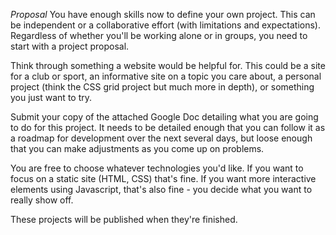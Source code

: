 *Proposal*
You have enough skills now to define your own project. This can be independent or a collaborative effort (with limitations and expectations). Regardless of whether you'll be working alone or in groups, you need to start with a project proposal.

Think through something a website would be helpful for. This could be a site for a club or sport, an informative site on a topic you care about, a personal project (think the CSS grid project but much more in depth), or something you just want to try.

Submit your copy of the attached Google Doc detailing what you are going to do for this project. It needs to be detailed enough that you can follow it as a roadmap for development over the next several days, but loose enough that you can make adjustments as you come up on problems.

You are free to choose whatever technologies you'd like. If you want to focus on a static site (HTML, CSS) that's fine. If you want more interactive elements using Javascript, that's also fine - you decide what you want to really show off.

These projects will be published when they're finished.
